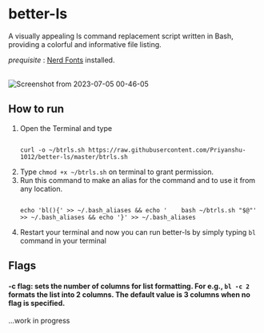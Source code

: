 # better-ls
A visually appealing ls command replacement script written in Bash, providing a colorful and informative file listing.

*prequisite* : [Nerd Fonts](https://www.nerdfonts.com)
installed.
<br>
<br>

![Screenshot from 2023-07-05 00-46-05](https://github.com/Priyanshu-1012/better-ls/assets/39450902/5c7ad7be-47e2-4062-8406-eb80c6294192)

## How to run
1. Open the Terminal and type
   ```shell
   
   curl -o ~/btrls.sh https://raw.githubusercontent.com/Priyanshu-1012/better-ls/master/btrls.sh
   ```
3. Type ```chmod +x ~/btrls.sh``` on terminal to grant permission.
4. Run this command to make an alias for the command and to use it from any location.
   ```shell
   
   echo 'bl(){' >> ~/.bash_aliases && echo '    bash ~/btrls.sh "$@"' >> ~/.bash_aliases && echo '}' >> ~/.bash_aliases
   ``` 
6. Restart your terminal and now you can run better-ls by simply typing ```bl``` command in your terminal


## Flags
#### -c flag: sets the number of columns for list formatting. For e.g., ```bl -c 2``` formats the list into 2 columns. The default value is 3 columns when no flag is specified.

...work in progress
